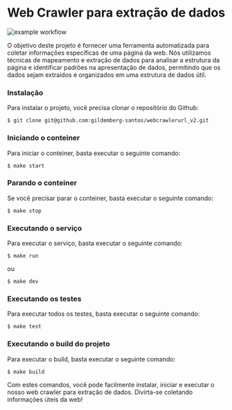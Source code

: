 # Web Crawler para extração de dados

![example workflow](https://github.com/gildemberg-santos/webcrawlerurl_v2/actions/workflows/go.yml/badge.svg)

O objetivo deste projeto é fornecer uma ferramenta automatizada para coletar informações específicas de uma página da web. Nós utilizamos técnicas de mapeamento e extração de dados para analisar a estrutura da página e identificar padrões na apresentação de dados, permitindo que os dados sejam extraídos e organizados em uma estrutura de dados útil.

### Instalação

Para instalar o projeto, você precisa clonar o repositório do Github:

``` shell
$ git clone git@github.com:gildemberg-santos/webcrawlerurl_v2.git
```

### Iniciando o conteiner

Para iniciar o conteiner, basta executar o seguinte comando:

``` start
$ make start
```

### Parando o conteiner

Se você precisar parar o conteiner, basta executar o seguinte comando:

``` stop
$ make stop
```

### Executando o serviço

Para executar o serviço, basta executar o seguinte comando:

``` run
$ make run
```

ou

``` dev
$ make dev
```

### Executando os testes

Para executar todos os testes, basta executar o seguinte comando:

``` test
$ make test
```

### Executando o build do projeto

Para executar o build, basta executar o seguinte comando:

``` build
$ make build
```

Com estes comandos, você pode facilmente instalar, iniciar e executar o nosso web crawler para extração de dados. Divirta-se coletando informações úteis da web!
